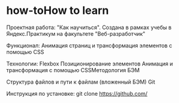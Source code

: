 
# how-toHow to learn   
Проектная работа: "Как научиться". Создана в рамках учебы в Яндекс.Практикум на факультете "Веб-разработчик"

Функционал:
Анимация страниц и трансформация элементов с помощью CSS

Технологии:
Flexbox
Позиционирование элементов
Анимация и трансформация с помощью CSSМетодология БЭМ

Структура файлов и пути к файлам (вложенный БЭМ)
Git

Инструкция по установке:
git clone https://github.com/
